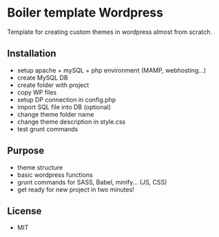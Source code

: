 # Boiler template Wordpress
Template for creating custom themes in wordpress almost from scratch.

## Installation
- setup apache + mySQL + php environment (MAMP, webhosting...)
- create MySQL DB
- create folder with project
- copy WP files
- setup DP connection in config.php
- import SQL file into DB (optional)
- change theme folder name
- change theme description in style.css
- test grunt commands

## Purpose
- theme structure
- basic wordpress functions
- grunt commands for SASS, Babel, minify... (JS, CSS)
- get ready for new project in two minutes! 

## License
- MIT
